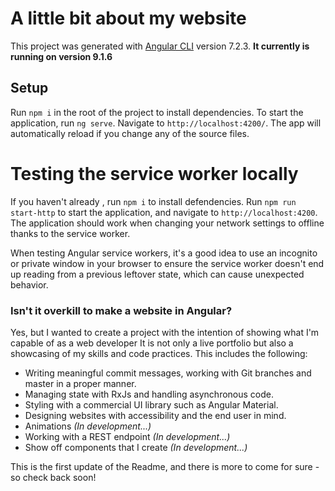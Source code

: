 # A little bit about my website

This project was generated with [Angular CLI](https://github.com/angular/angular-cli) version 7.2.3. **It currently is running on version 9.1.6**

## Setup

Run `npm i` in the root of the project to install dependencies. To start the application, run `ng serve`. Navigate to `http://localhost:4200/`. The app will automatically reload if you change any of the source files.

# Testing the service worker locally

If you haven't already , run `npm i` to install defendencies. Run `npm run start-http` to start the application, and navigate to `http://localhost:4200`. The application should work when changing your network settings to offline thanks to the service worker.

When testing Angular service workers, it's a good idea to use an incognito or private window in your browser to ensure the service worker doesn't end up reading from a previous leftover state, which can cause unexpected behavior.

### Isn't it overkill to make a website in Angular?

Yes, but I wanted to create a project with the intention of showing what I'm capable of as a web developer It is not only a live portfolio but also a showcasing of my skills and code practices. This includes the following:

* Writing meaningful commit messages, working with Git branches and master in a proper manner.
* Managing state with RxJs and handling asynchronous code.
* Styling with a commercial UI library such as Angular Material.
* Designing websites with accessibility and the end user in mind.
* Animations *(In development...)*
* Working with a REST endpoint *(In development...)*
* Show off components that I create *(In development...)*

This is the first update of the Readme, and there is more to come for sure - so check back soon!